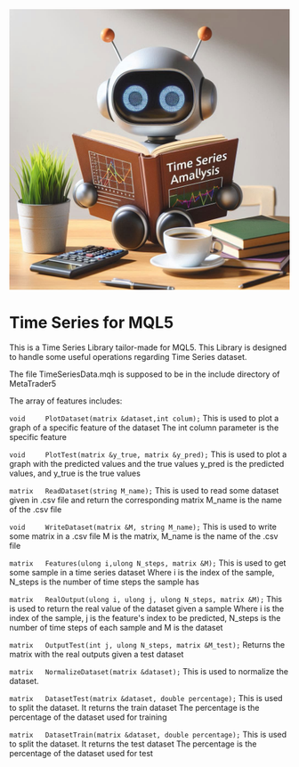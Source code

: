 <img src="https://github.com/joaopaulo-souza/Time-Series-for-MQL5/blob/master/robot-timeseries.jpeg">

# Time Series for MQL5

This is a Time Series Library tailor-made for MQL5. This Library is designed to handle some useful operations regarding Time Series dataset. 

The file TimeSeriesData.mqh is supposed to be in the include directory of MetaTrader5

The array of features includes:

   ```void     PlotDataset(matrix &dataset,int colum);```
This is used to plot a graph of a specific feature of the dataset
The int column parameter is the specific feature

   ```void     PlotTest(matrix &y_true, matrix &y_pred);```
This is used to plot a graph with the predicted values and the true values
y_pred is the predicted values, and y_true is the true values

   ```matrix   ReadDataset(string M_name);```
This is used to read some dataset given in .csv file and return the corresponding matrix
M_name is the name of the .csv file

   ```void     WriteDataset(matrix &M, string M_name);```
This is used to write some matrix in a .csv file 
M is the matrix, M_name is the name of the .csv file

   ```matrix   Features(ulong i,ulong N_steps, matrix &M);```
This is used to get some sample in a time series dataset 
Where i is the index of the sample, N_steps is the number of time steps the sample has

   ```matrix   RealOutput(ulong i, ulong j, ulong N_steps, matrix &M);```
This is used to return the real value of the dataset given a sample
Where i is the index of the sample, j is the feature's index to be predicted, 
N_steps is the number of time steps of each sample and M is the dataset

   ```matrix   OutputTest(int j, ulong N_steps, matrix &M_test);```
Returns the matrix with the real outputs given a test dataset

   ```matrix   NormalizeDataset(matrix &dataset);```
This is used to normalize the dataset. 

   ```matrix   DatasetTest(matrix &dataset, double percentage);```
This is used to split the dataset. It returns the train dataset 
The percentage is the percentage of the dataset used for training

   ```matrix   DatasetTrain(matrix &dataset, double percentage);```
This is used to split the dataset. It returns the test dataset 
The percentage is the percentage of the dataset used for test
